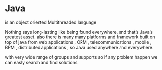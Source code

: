 # Java
is an object oriented Multithreaded language

Nothing says long-lasting like being found everywhere, and that’s Java’s greatest asset.
also there is many many platforms and framework built on top of java from web applications , ORM ,
telecommunications , mobile , BPM , distributed applications , so Java used anywhere 
and everywhere.

with very wide range of groups and supports so if any problem happen we can easly search and find solutions 

